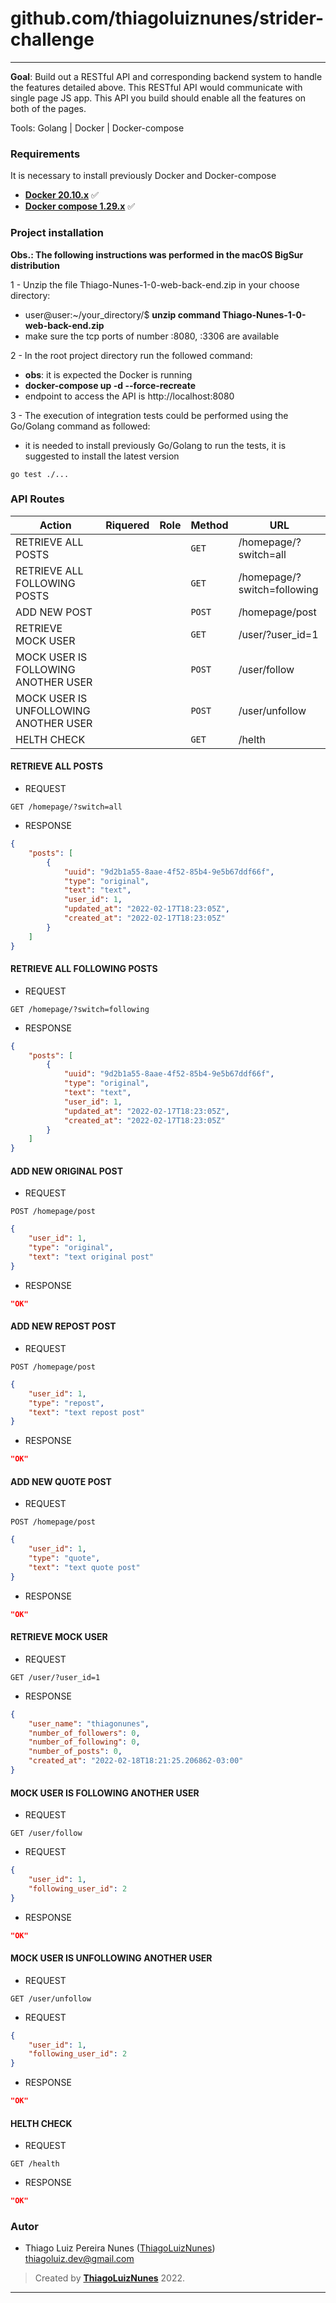 # github.com/thiagoluiznunes/strider-challenge
---
**Goal**: Build out a RESTful API and corresponding backend system to handle the features detailed above. This RESTful API would communicate with single page JS app. This API you build should enable all the features on both of the pages.

Tools: Golang | Docker | Docker-compose

### Requirements ###

It is necessary to install previously Docker and Docker-compose

* **[Docker 20.10.x](https://docs.docker.com)** :white_check_mark:
* **[Docker compose 1.29.x](https://docs.docker.com/compose/)** :white_check_mark:

### Project installation ###

**Obs.: The following instructions was performed in the macOS BigSur distribution**

1 - Unzip the file Thiago-Nunes-1-0-web-back-end.zip in your choose directory:
  - user@user:~/your_directory/$ **unzip command Thiago-Nunes-1-0-web-back-end.zip**
  - make sure the tcp ports of number :8080, :3306 are available

2 - In the root project directory run the followed command:
  - **obs**: it is expected the Docker is running
  - **docker-compose up -d --force-recreate**
  - endpoint to access the API is http://localhost:8080

3 - The execution of integration tests could be performed using the Go/Golang command as followed:
  - it is needed to install previously Go/Golang to run the tests, it is suggested to install the latest version
```
go test ./...
```

### API Routes ###
|   Action                                |  Riquered  | Role  |  Method  | URL
|   --------------------------------------|------------| ----- |----------|--------------
|   RETRIEVE ALL POSTS                    |            |       | `GET`    | /homepage/?switch=all
|   RETRIEVE ALL FOLLOWING POSTS          |            |       | `GET`    | /homepage/?switch=following
|   ADD NEW POST                          |            |       | `POST`   | /homepage/post
|   RETRIEVE MOCK USER                    |            |       | `GET`    | /user/?user_id=1
|   MOCK USER IS FOLLOWING ANOTHER USER   |            |       | `POST`   | /user/follow
|   MOCK USER IS UNFOLLOWING ANOTHER USER |            |       | `POST`   | /user/unfollow
|   HELTH CHECK                           |            |       | `GET`    | /helth

#### RETRIEVE ALL POSTS ####
* REQUEST
```
GET /homepage/?switch=all
```
* RESPONSE
```json
{
    "posts": [
        {
            "uuid": "9d2b1a55-8aae-4f52-85b4-9e5b67ddf66f",
            "type": "original",
            "text": "text",
            "user_id": 1,
            "updated_at": "2022-02-17T18:23:05Z",
            "created_at": "2022-02-17T18:23:05Z"
        }
    ]
}
```

#### RETRIEVE ALL FOLLOWING POSTS ####
* REQUEST
```
GET /homepage/?switch=following
```
* RESPONSE
```json
{
    "posts": [
        {
            "uuid": "9d2b1a55-8aae-4f52-85b4-9e5b67ddf66f",
            "type": "original",
            "text": "text",
            "user_id": 1,
            "updated_at": "2022-02-17T18:23:05Z",
            "created_at": "2022-02-17T18:23:05Z"
        }
    ]
}
```

#### ADD NEW ORIGINAL POST ####
* REQUEST
```
POST /homepage/post
```
```json
{
    "user_id": 1,
    "type": "original",
    "text": "text original post"
}
```
* RESPONSE
```json
"OK"
```

#### ADD NEW REPOST POST ####
* REQUEST
```
POST /homepage/post
```
```json
{
    "user_id": 1,
    "type": "repost",
    "text": "text repost post"
}
```
* RESPONSE
```json
"OK"
```

#### ADD NEW QUOTE POST ####
* REQUEST
```
POST /homepage/post
```
```json
{
    "user_id": 1,
    "type": "quote",
    "text": "text quote post"
}
```
* RESPONSE
```json
"OK"
```

#### RETRIEVE MOCK USER ####
* REQUEST
```
GET /user/?user_id=1
```
* RESPONSE
```json
{
    "user_name": "thiagonunes",
    "number_of_followers": 0,
    "number_of_following": 0,
    "number_of_posts": 0,
    "created_at": "2022-02-18T18:21:25.206862-03:00"
}
```

#### MOCK USER IS FOLLOWING ANOTHER USER ####
* REQUEST
```
GET /user/follow
```
* REQUEST
```json
{
    "user_id": 1,
    "following_user_id": 2
}
```
* RESPONSE
```json
"OK"
```

#### MOCK USER IS UNFOLLOWING ANOTHER USER ####
* REQUEST
```
GET /user/unfollow
```
* REQUEST
```json
{
    "user_id": 1,
    "following_user_id": 2
}
```
* RESPONSE
```json
"OK"
```

#### HELTH CHECK ####
* REQUEST
```
GET /health
```
* RESPONSE
```json
"OK"
```

### Autor

* Thiago Luiz Pereira Nunes ([ThiagoLuizNunes](github.com/thiagoluiznunes)) thiagoluiz.dev@gmail.com

>Created by **[ThiagoLuizNunes](https://www.linkedin.com/in/thiago-luiz-507483112/)** 2022.

---